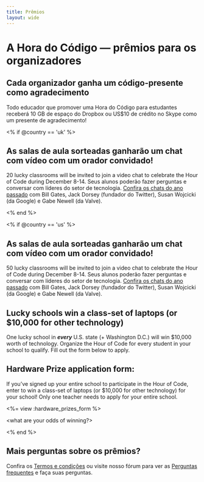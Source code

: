 ```yaml
---
title: Prêmios 
layout: wide
---
```


# A Hora do Código — prêmios para os organizadores

## Cada organizador ganha um código-presente como agradecimento

Todo educador que promover uma Hora do Código para estudantes receberá 10 GB de espaço do Dropbox ou US$10 de crédito no Skype como um presente de agradecimento!

<% if @country == 'uk' %>

## As salas de aula sorteadas ganharão um chat com vídeo com um orador convidado!

20 lucky classrooms will be invited to join a video chat to celebrate the Hour of Code during December 8-14. Seus alunos poderão fazer perguntas e conversar com líderes do setor de tecnologia. [Confira os chats do ano passado](http://www.youtube.com/playlist?list=PLzdnOPI1iJNckJ81gRpJe5mR7imAHDl9a) com Bill Gates, Jack Dorsey (fundador do Twitter), Susan Wojcicki (da Google) e Gabe Newell (da Valve).

<% end %>

<% if @country == 'us' %>

## As salas de aula sorteadas ganharão um chat com vídeo com um orador convidado!

50 lucky classrooms will be invited to join a video chat to celebrate the Hour of Code during December 8-14. Seus alunos poderão fazer perguntas e conversar com líderes do setor de tecnologia. [Confira os chats do ano passado](http://www.youtube.com/playlist?list=PLzdnOPI1iJNckJ81gRpJe5mR7imAHDl9a) com Bill Gates, Jack Dorsey (fundador do Twitter), Susan Wojcicki (da Google) e Gabe Newell (da Valve).

## Lucky schools win a class-set of laptops (or $10,000 for other technology)

One lucky school in ***every*** U.S. state (+ Washington D.C.) will win $10,000 worth of technology. Organize the Hour of Code for every student in your school to qualify. Fill out the form below to apply.

## Hardware Prize application form:

If you’ve signed up your entire school to participate in the Hour of Code, enter to win a class-set of laptops (or $10,000 for other technology) for your school! Only one teacher needs to apply for your entire school.

<%= view :hardware_prizes_form %>

<what are your odds of winning?>

<see a list of all schools signed up for the hour code in your state. one public k-12 school every u.s. state will win class-set laptops.>

<% end %>

## Mais perguntas sobre os prêmios?
Confira os [Termos e condições](/prizes-terms) ou visite nosso fórum para ver as [Perguntas frequentes](http://support.code.org) e faça suas perguntas.